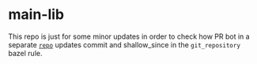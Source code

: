 # main-lib
This repo is just for some minor updates in order to check how PR bot in a separate [`repo`](https://github.com/ArthurBandaryk/PR-bot) updates commit and shallow_since in the `git_repository` bazel rule.
